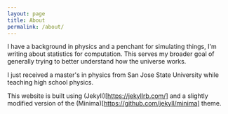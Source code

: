 ```yaml
---
layout: page
title: About
permalink: /about/
---
```


I have a background in physics and a penchant for simulating things, I'm writing about statistics for computation. This serves my broader goal of generally trying to better understand how the universe works.

I just received a master's in physics from San Jose State University while teaching high school physics.


This website is built using (Jekyll)[https://jekyllrb.com/] and a slightly modified version of the (Minima)[https://github.com/jekyll/minima] theme.
